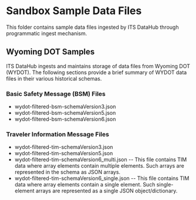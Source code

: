 
# Sandbox Sample Data Files

This folder contains sample data files ingested by ITS DataHub through programmatic ingest mechanism.

## Wyoming DOT Samples
ITS DataHub ingests and maintains storage of data files from Wyoming DOT (WYDOT). The following sections provide a brief summary of WYDOT data files in their various historical schemas.
### Basic Safety Message (BSM) Files
- wydot-filtered-bsm-schemaVersion3.json
- wydot-filtered-bsm-schemaVersion5.json
- wydot-filtered-bsm-schemaVersion6.json

### Traveler Information Message Files

 - wydot-filtered-tim-schemaVersion3.json
 - wydot-filtered-tim-schemaVersion5.json
 - wydot-filtered-tim-schemaVersion6_multi.json
 -- This file contains TIM data where array elements contain multiple elements. Such arrays are represented in the schema as JSON arrays.
 - wydot-filtered-tim-schemaVersion6_single.json
 -- This file contains TIM data where array elements contain a single element. Such single-element arrays are represented as a single JSON object/dictionary.


